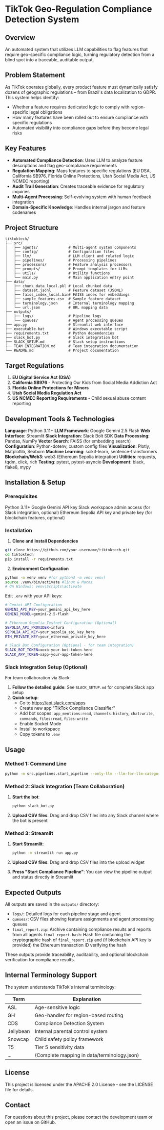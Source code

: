# TikTok Geo-Regulation Compliance Detection System

## Overview

An automated system that utilizes LLM capabilities to flag features that require geo-specific compliance logic, turning regulatory detection from a blind spot into a traceable, auditable output.

## Problem Statement

As TikTok operates globally, every product feature must dynamically satisfy dozens of geographic regulations – from Brazil's data localization to GDPR. This system helps identify:

- Whether a feature requires dedicated logic to comply with region-specific legal obligations
- How many features have been rolled out to ensure compliance with specific regulations
- Automated visibility into compliance gaps before they become legal risks

## Key Features

- **Automated Compliance Detection**: Uses LLM to analyze feature descriptions and flag geo-compliance requirements
- **Regulation Mapping**: Maps features to specific regulations (EU DSA, California SB976, Florida Online Protections, Utah Social Media Act, US NCMEC reporting)
- **Audit Trail Generation**: Creates traceable evidence for regulatory inquiries
- **Multi-Agent Processing**: Self-evolving system with human feedback integration
- **Domain-Specific Knowledge**: Handles internal jargon and feature codenames

## Project Structure

```
tiktoktech/
├── src/
│   ├── agents/              # Multi-agent system components
│   ├── config/              # Configuration files
│   ├── llm/                 # LLM client and related logic
│   ├── pipelines/           # Processing pipelines
│   ├── processors/          # Feature analysis processors
│   ├── prompts/             # Prompt templates for LLMs
│   ├── utils/               # Utility functions
│   └── main.py              # Main application entry point
├── data/
│   ├── chunk_data_local.pkl # Local chunked data
│   ├── dataset.jsonl        # Feature dataset (JSONL)
│   ├── faiss_index_local.bin# FAISS index for embeddings
│   ├── sample_features.csv  # Sample feature dataset
│   ├── terminology.json     # Internal terminology mapping
│   └── url.json             # URL mapping data
├── outputs/
│   ├── logs/                # Pipeline logs
│   └── queues/              # Agent processing queues
├── app.py                   # Streamlit web interface
├── executable.bat           # Windows executable script
├── requirements.txt         # Python dependencies
├── slack_bot.py             # Slack integration bot
├── SLACK_SETUP.md           # Slack setup instructions
├── TEAM_INTEGRATION.md      # Team integration documentation
└── README.md                # Project documentation
```

## Target Regulations

1. **EU Digital Service Act (DSA)**
2. **California SB976** - Protecting Our Kids from Social Media Addiction Act
3. **Florida Online Protections for Minors**
4. **Utah Social Media Regulation Act**
5. **US NCMEC Reporting Requirements** - Child sexual abuse content reporting

## Development Tools & Technologies

**Language**: Python 3.11+
**LLM Framework**: Google Gemini 2.5 Flash
**Web Interface**: Streamlit
**Slack Integration**: Slack Bolt SDK
**Data Processing**: Pandas, NumPy
**Vector Search**: FAISS (for embedding search)
**Configuration**: Python-dotenv, custom config files
**Visualization**: Plotly, Matplotlib, Seaborn
**Machine Learning**: scikit-learn, sentence-transformers
**Blockchain/Web3**: web3 (Ethereum Sepolia integration)
**Utilities**: requests, tqdm, click, rich
**Testing**: pytest, pytest-asyncio
**Development**: black, flake8, mypy


## Installation & Setup

### Prerequisites

Python 3.11+
Google Gemini API key
Slack workspace admin access (for Slack integration, optional)
Ethereum Sepolia API key and private key (for blockchain features, optional)

### Installation

1. **Clone and Install Dependencies**

```bash
git clone https://github.com/your-username/tiktoktech.git
cd tiktoktech
pip install -r requirements.txt
```

2. **Environment Configuration**

```bash
python -m venv venv #(or python3 -m venv venv)
source .venv/bin/activate #linux & Macos 
# On Windows: venv\Scripts\activate
```

Edit `.env` with your API keys:
```bash
# Gemini API Configuration
GEMINI_API_KEY=your_gemini_api_key_here
GEMINI_MODEL=gemini-2.5-flash

# Ethereum Sepolia Testnet Configuration (Optional)
SEPOLIA_API_PROVIDER=infura
SEPOLIA_API_KEY=your_sepolia_api_key_here
ETH_PRIVATE_KEY=your_ethereum_private_key_here

# Slack Bot Configuration (Optional - for team integration)
SLACK_BOT_TOKEN=xoxb-your-bot-token-here
SLACK_APP_TOKEN=xapp-your-app-token-here
```

### Slack Integration Setup (Optional)

For team collaboration via Slack:

1. **Follow the detailed guide**: See `SLACK_SETUP.md` for complete Slack app setup
2. **Quick setup**: 
   - Go to https://api.slack.com/apps
   - Create new app "TikTok Compliance Classifier"
   - Add bot scopes: `app_mentions:read`, `channels:history`, `chat:write`, `commands`, `files:read`, `files:write`
   - Enable Socket Mode
   - Install to workspace
   - Copy tokens to `.env`

## Usage

### Method 1: Command Line

```bash
python -m src.pipelines.start_pipeline --only-llm --llm-for-llm-categorized
```

### Method 2: Slack Integration (Team Collaboration)

1. **Start the bot**:
   ```bash
   python slack_bot.py
   ```

2. **Upload CSV files**: 
   Drag and drop CSV files into any Slack channel where the bot is present

### Method 3: Streamlit

1. **Start Streamlit**:
   ```bash
   python -m streamlit run app.py
   ```

2. **Upload CSV files**: 
   Drag and drop CSV files into the upload widget

3. **Press "Start Compliance Pipeline"**: 
   You can view the pipeline output and status directly in Streamlit

## Expected Outputs

All outputs are saved in the `outputs/` directory:

- `logs/`: Detailed logs for each pipeline stage and agent
- `queues/`: CSV files showing feature assignments and agent processing queues
- `final_report.zip`: Archive containing compliance results and reports from all agents
`final_report.hash`: Hash file containing the cryptographic hash of `final_report.zip` and (if blockchain API key is provided) the Ethereum transaction ID verifying the hash

These outputs provide traceability, auditability, and optional blockchain verification for compliance results.

## Internal Terminology Support

The system understands TikTok's internal terminology:

| Term | Explanation |
|------|-------------|
| ASL | Age-sensitive logic |
| GH | Geo-handler for region-based routing |
| CDS | Compliance Detection System |
| Jellybean | Internal parental control system |
| Snowcap | Child safety policy framework |
| T5 | Tier 5 sensitivity data |
| ... | (Complete mapping in data/terminology.json) |

## License

This project is licensed under the APACHE 2.0 License - see the LICENSE file for details.

## Contact

For questions about this project, please contact the development team or open an issue on GitHub.
